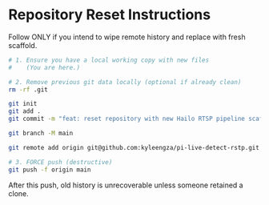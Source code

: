 # Repository Reset Instructions

Follow ONLY if you intend to wipe remote history and replace with fresh scaffold.

```bash
# 1. Ensure you have a local working copy with new files
#    (You are here.)

# 2. Remove previous git data locally (optional if already clean)
rm -rf .git

git init
git add .
git commit -m "feat: reset repository with new Hailo RTSP pipeline scaffold"

git branch -M main

git remote add origin git@github.com:kyleengza/pi-live-detect-rstp.git

# 3. FORCE push (destructive)
git push -f origin main
```

After this push, old history is unrecoverable unless someone retained a clone.
